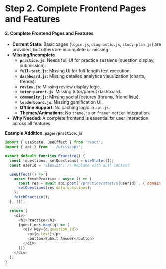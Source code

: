 # Step 2. Complete Frontend Pages and Features

#### 2. Complete Frontend Pages and Features

* **Current State**: Basic pages (`login.js`, `diagnostic.js`, `study-plan.js`) are provided, but others are incomplete or missing.
* **Missing/Incomplete**:
  * **`practice.js`**: Needs full UI for practice sessions (question display, submission).
  * **`full-test.js`**: Missing UI for full-length test execution.
  * **`dashboard.js`**: Missing detailed analytics visualization (charts, trends).
  * **`review.js`**: Missing review display logic.
  * **`tutor-parent.js`**: Missing tutor/parent dashboard.
  * **`community.js`**: Missing social features (forums, friend lists).
  * **`leaderboard.js`**: Missing gamification UI.
  * **Offline Support**: No caching logic in `api.js`.
  * **Themes/Animations**: No `theme.js` or `framer-motion` integration.
* **Why Needed**: A complete frontend is essential for user interaction across all features.

**Example Addition: `pages/practice.js`**

```javascript
import { useState, useEffect } from 'react';
import { api } from '../utils/api';

export default function Practice() {
  const [questions, setQuestions] = useState([]);
  const userId = 'alex123'; // Replace with auth context

  useEffect(() => {
    const fetchPractice = async () => {
      const res = await api.post(`/practice/start/${userId}`, { domain: 'Math' });
      setQuestions(res.data.questions);
    };
    fetchPractice();
  }, []);

  return (
    <div>
      <h1>Practice</h1>
      {questions.map((q) => (
        <div key={q.question_id}>
          <p>{q.text}</p>
          <button>Submit Answer</button>
        </div>
      ))}
    </div>
  );
}
```
